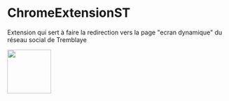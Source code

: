 ﻿# ChromeExtensionST
Extension qui sert à faire la redirection vers la page "ecran dynamique" du réseau social de Tremblaye

<img width="100" alt="" src="https://socialtest.tremblaye-sa.fr/sites/default/files/logo-tremblaye_4.png">